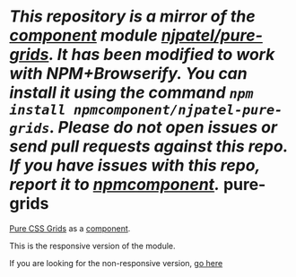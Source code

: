 *This repository is a mirror of the [component](http://component.io) module [njpatel/pure-grids](http://github.com/njpatel/pure-grids). It has been modified to work with NPM+Browserify. You can install it using the command `npm install npmcomponent/njpatel-pure-grids`. Please do not open issues or send pull requests against this repo. If you have issues with this repo, report it to [npmcomponent](https://github.com/airportyh/npmcomponent).*
pure-grids
==========

[Pure CSS Grids](http://purecss.io/grids) as a [component](https://github.com/component/component).

This is the responsive version of the module.

If you are looking for the non-responsive version, [go here](https://github.com/njpatel/pure-grids-nr)

